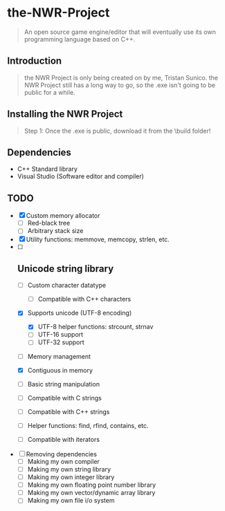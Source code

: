 # the-NWR-Project
> An open source game engine/editor that will eventually use its own programming language based on C++.

## Introduction
> the NWR Project is only being created on by me, Tristan Sunico.
> the NWR Project still has a long way to go, so the .exe isn't going to be public for a while.

## Installing the NWR Project
> Step 1: Once the .exe is public, download it from the \build folder!

## Dependencies
* C++ Standard library
* Visual Studio (Software editor and compiler)

## TODO
- [X] Custom memory allocator
  - [ ] Red-black tree
  - [ ] Arbitrary stack size
- [X] Utility functions: memmove, memcopy, strlen, etc.
- [ ] Unicode string library
  -   
  - [ ] Custom character datatype
    - [ ] Compatible with C++ characters
  - [X] Supports unicode (UTF-8 encoding)
    - [X] UTF-8 helper functions: strcount, strnav
    - [ ] UTF-16 support
    - [ ] UTF-32 support
  - [ ] Memory management
  - [X] Contiguous in memory
  - [ ] Basic string manipulation
  - [ ] Compatible with C strings
  - [ ] Compatible with C++ strings
  - [ ] Helper functions: find, rfind, contains, etc.
  - [ ] Compatible with iterators


- [ ] Removing dependencies
  - [ ] Making my own compiler
  - [ ] Making my own string library
  - [ ] Making my own integer library
  - [ ] Making my own floating point number library
  - [ ] Making my own vector/dynamic array library
  - [ ] Making my own file i/o system